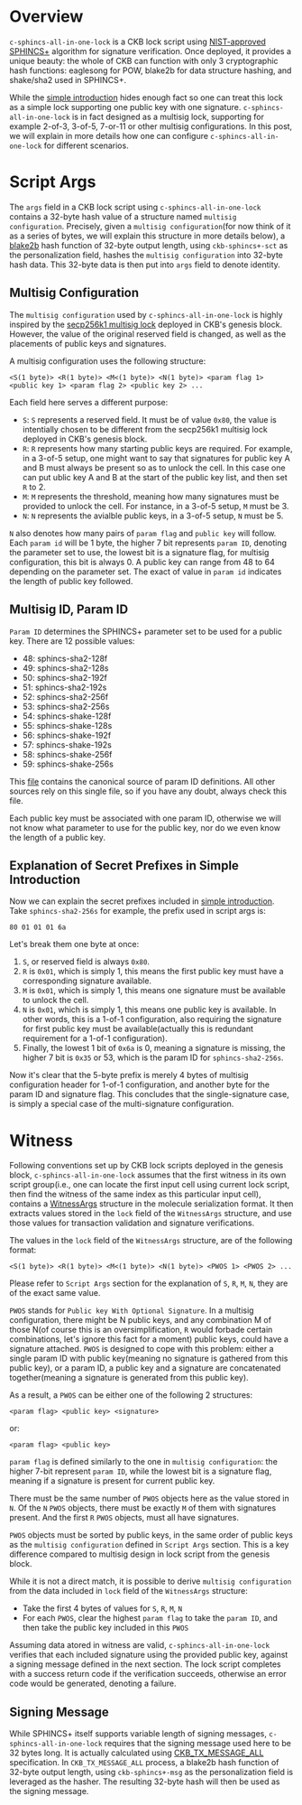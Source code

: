 # Overview

`c-sphincs-all-in-one-lock` is a CKB lock script using [NIST-approved](https://nvlpubs.nist.gov/nistpubs/FIPS/NIST.FIPS.205.pdf) [SPHINCS+](https://github.com/sphincs/sphincsplus) algorithm for signature verification. Once deployed, it provides a unique beauty: the whole of CKB can function with only 3 cryptographic hash functions: eaglesong for POW, blake2b for data structure hashing, and shake/sha2 used in SPHINCS+.

While the [simple introduction](./simple.md) hides enough fact so one can treat this lock as a simple lock supporting one public key with one signature. `c-sphincs-all-in-one-lock` is in fact designed as a multisig lock, supporting for example 2-of-3, 3-of-5, 7-or-11 or other multisig configurations. In this post, we will explain in more details how one can configure `c-sphincs-all-in-one-lock` for different scenarios.

# Script Args

The `args` field in a CKB lock script using `c-sphincs-all-in-one-lock` contains a 32-byte hash value of a structure named `multisig configuration`. Precisely, given a `multisig configuration`(for now think of it as a series of bytes, we will explain this structure in more details below), a [blake2b](https://www.blake2.net/) hash function of 32-byte output length, using `ckb-sphincs+-sct` as the personalization field, hashes the `multisig configuration` into 32-byte hash data. This 32-byte data is then put into `args` field to denote identity.

## Multisig Configuration

The `multisig configuration` used by `c-sphincs-all-in-one-lock` is highly inspired by the [secp256k1 multisig lock](https://github.com/nervosnetwork/ckb-system-scripts/blob/934166406fafb33e299f5688a904cadb99b7d518/c/secp256k1_blake160_multisig_all.c#L8-L34) deployed in CKB's genesis block. However, the value of the original reserved field is changed, as well as the placements of public keys and signatures.

A multisig configuration uses the following structure:

```
<S(1 byte)> <R(1 byte)> <M<(1 byte)> <N(1 byte)> <param flag 1> <public key 1> <param flag 2> <public key 2> ...
```

Each field here serves a different purpose:

* `S`: `S` represents a reserved field. It must be of value `0x80`, the value is intentially chosen to be different from the secp256k1 multisig lock deployed in CKB's genesis block.
* `R`: `R` represents how many starting public keys are required. For example, in a 3-of-5 setup, one might want to say that signatures for public key A and B must always be present so as to unlock the cell. In this case one can put ublic key A and B at the start of the public key list, and then set `R` to 2.
* `M`: `M` represents the threshold, meaning how many signatures must be provided to unlock the cell. For instance, in a 3-of-5 setup, `M` must be 3.
* `N`: `N` represents the avialble public keys, in a 3-of-5 setup, `N` must be 5.

`N` also denotes how many pairs of `param flag` and `public key` will follow. Each `param id` will be 1 byte, the higher 7 bit represents `param ID`, denoting the parameter set to use, the lowest bit is a signature flag, for multisig configuration, this bit is always 0. A public key can range from 48 to 64 depending on the parameter set. The exact of value in `param id` indicates the length of public key followed.

## Multisig ID, Param ID

`Param ID` determines the SPHINCS+ parameter set to be used for a public key. There are 12 possible values:

* 48: sphincs-sha2-128f
* 49: sphincs-sha2-128s
* 50: sphincs-sha2-192f
* 51: sphincs-sha2-192s
* 52: sphincs-sha2-256f
* 53: sphincs-sha2-256s
* 54: sphincs-shake-128f
* 55: sphincs-shake-128s
* 56: sphincs-shake-192f
* 57: sphincs-shake-192s
* 58: sphincs-shake-256f
* 59: sphincs-shake-256s

This [file](../crates/ckb-fips205-utils/src/lib.rs) contains the canonical source of param ID definitions. All other sources rely on this single file, so if you have any doubt, always check this file.

Each public key must be associated with one param ID, otherwise we will not know what parameter to use for the public key, nor do we even know the length of a public key.

## Explanation of Secret Prefixes in Simple Introduction

Now we can explain the secret prefixes included in [simple introduction](./simple.md). Take `sphincs-sha2-256s` for example, the prefix used in script args is:

```
80 01 01 01 6a
```

Let's break them one byte at once:

1. `S`, or reserved field is always `0x80`.
2. `R` is `0x01`, which is simply 1, this means the first public key must have a corresponding signature available.
3. `M` is `0x01`, which is simply 1, this means one signature must be available to unlock the cell.
4. `N` is `0x01`, which is simply 1, this means one public key is available. In other words, this is a 1-of-1 configuration, also requiring the signature for first public key must be available(actually this is redundant requirement for a 1-of-1 configuration).
5. Finally, the lowest 1 bit of `0x6a` is 0, meaning a signature is missing, the higher 7 bit is `0x35` or 53, which is the param ID for `sphincs-sha2-256s`.

Now it's clear that the 5-byte prefix is merely 4 bytes of multisig configuration header for 1-of-1 configuration, and another byte for the param ID and signature flag. This concludes that the single-signature case, is simply a special case of the multi-signature configuration.

# Witness

Following conventions set up by CKB lock scripts deployed in the genesis block, `c-sphincs-all-in-one-lock` assumes that the first witness in its own script group(i.e., one can locate the first input cell using current lock script, then find the witness of the same index as this particular input cell), contains a [WitnessArgs](https://docs.rs/ckb-gen-types/latest/ckb_gen_types/packed/struct.WitnessArgs.html) structure in the molecule serialization format. It then extracts values stored in the `lock` field of the `WitnessArgs` structure, and use those values for transaction validation and signature verifications.

The values in the `lock` field of the `WitnessArgs` structure, are of the following format:

```
<S(1 byte)> <R(1 byte)> <M<(1 byte)> <N(1 byte)> <PWOS 1> <PWOS 2> ...
```

Please refer to `Script Args` section for the explanation of `S`, `R`, `M`, `N`, they are of the exact same value.

`PWOS` stands for `Public key With Optional Signature`. In a multisig configuration, there might be N public keys, and any combination M of those N(of course this is an oversimplification, `R` would forbade certain combinations, let's ignore this fact for a moment) public keys, could have a signature attached. `PWOS` is designed to cope with this problem: either a single param ID with public key(meaning no signature is gathered from this public key), or a param ID, a public key and a signature are concatenated together(meaning a signature is generated from this public key).

As a result, a `PWOS` can be either one of the following 2 structures:

```
<param flag> <public key> <signature>
```

or:

```
<param flag> <public key>
```

`param flag` is defined similarly to the one in `multisig configuration`: the higher 7-bit represent `param ID`, while the lowest bit is a signature flag, meaning if a signature is present for current public key.

There must be the same number of `PWOS` objects here as the value stored in `N`. Of the `N` `PWOS` objects, there must be exactly `M` of them with signatures present. And the first `R` `PWOS` objects, must all have signatures.

`PWOS` objects must be sorted by public keys, in the same order of public keys as the `multisig configuration` defined in `Script Args` section. This is a key difference compared to multisig design in lock script from the genesis block.

While it is not a direct match, it is possible to derive `multisig configuration` from the data included in `lock` field of the `WitnessArgs` structure:

* Take the first 4 bytes of values for `S`, `R`, `M`, `N`
* For each `PWOS`, clear the highest `param flag` to take the `param ID`, and then take the public key included in this `PWOS`

Assuming data atored in witness are valid, `c-sphincs-all-in-one-lock` verifies that each included signature using the provided public key, against a signing message defined in the next section. The lock script completes with a success return code if the verification succeeds, otherwise an error code would be generated, denoting a failure.

## Signing Message

While SPHINCS+ itself supports variable length of signing messages, `c-sphincs-all-in-one-lock` requires that the signing message used here to be 32 bytes long. It is actually calculated using [CKB_TX_MESSAGE_ALL](https://github.com/nervosnetwork/rfcs/pull/446) specification. In `CKB_TX_MESSAGE_ALL` process, a blake2b hash function of 32-byte output length, using `ckb-sphincs+-msg` as the personalization field is leveraged as the hasher. The resulting 32-byte hash will then be used as the signing message.
